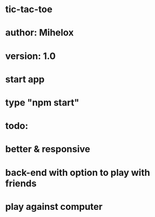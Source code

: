 # tic-tac-toe
# author: Mihelox
# version: 1.0

# start app 
# type "npm start"

# todo:
# better & responsive 
# back-end with option to play with friends
# play against computer